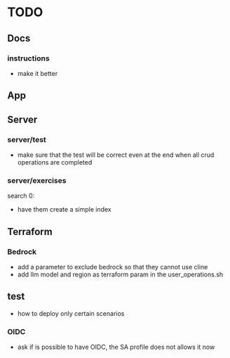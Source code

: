 # TODO

## Docs

### instructions
- make it better

## App

## Server

### server/test
- make sure that the test will be correct even at the end when all crud operations are completed

### server/exercises
search 0:
- have them create a simple index

## Terraform

### Bedrock
- add a parameter to exclude bedrock so that they cannot use cline
- add llm model and region as terraform param in the user_operations.sh

## test
- how to deploy only certain scenarios

### OIDC
- ask if is possible to have OIDC, the SA profile does not allows it now

